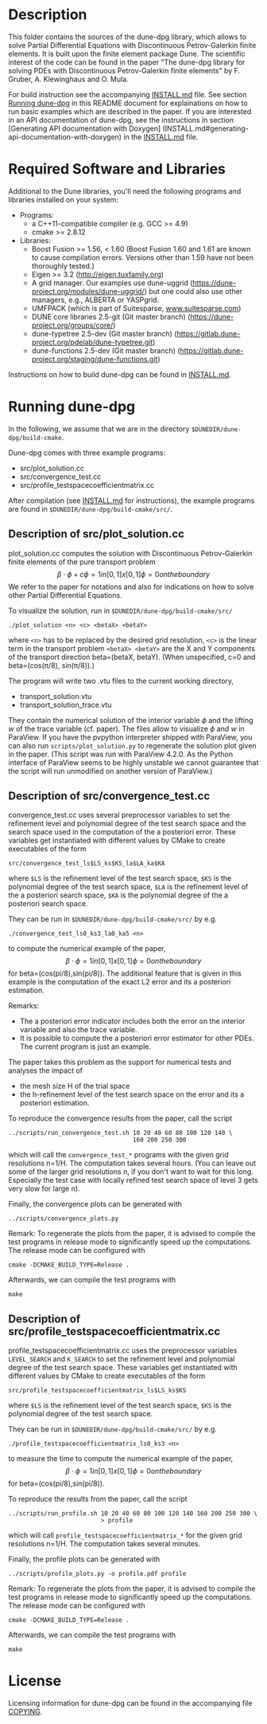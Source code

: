 Description
===========

This folder contains the sources of the dune-dpg library, which allows to
solve Partial Differential Equations with Discontinuous Petrov-Galerkin
finite elements. It is built upon the finite element package Dune. The
scientific interest of the code can be found in the paper "The dune-dpg
library for solving PDEs with Discontinuous Petrov-Galerkin finite elements"
by F. Gruber, A. Klewinghaus and O. Mula.

For build instruction see the accompanying [INSTALL.md](INSTALL.md) file.
See section [Running dune-dpg](#running-dune-dpg) in this README document for
explainations on how to run basic examples which are described in the paper.
If you are interested in an API documentation of dune-dpg, see the
instructions in section [Generating API documentation with Doxygen]
(INSTALL.md#generating-api-documentation-with-doxygen) in
the [INSTALL.md](INSTALL.md) file.

Required Software and Libraries
===============================

Additional to the Dune libraries, you'll need the following programs and
libraries installed on your system:

  - Programs:
    - a C++11-compatible compiler (e.g. GCC >= 4.9)
    - cmake >= 2.8.12
  - Libraries:
    - Boost Fusion >= 1.56, < 1.60
      (Boost Fusion 1.60 and 1.61 are known to cause compilation errors.
       Versions other than 1.59 have not been thoroughly tested.)
    - Eigen >= 3.2
      (http://eigen.tuxfamily.org)
    - A grid manager. Our examples use dune-uggrid
      (https://dune-project.org/modules/dune-uggrid/)
      but one could also use other managers, e.g., ALBERTA or YASPgrid.
    - UMFPACK (which is part of Suitesparse, www.suitesparse.com)
    - DUNE core libraries 2.5-git (Git master branch)
      (https://dune-project.org/groups/core/)
    - dune-typetree 2.5-dev (Git master branch)
      (https://gitlab.dune-project.org/pdelab/dune-typetree.git)
    - dune-functions 2.5-dev (Git master branch)
      (https://gitlab.dune-project.org/staging/dune-functions.git)

Instructions on how to build dune-dpg can be found in [INSTALL.md](INSTALL.md).

Running dune-dpg
================

In the following, we assume that we are in the directory
`$DUNEDIR/dune-dpg/build-cmake`.

Dune-dpg comes with three example programs:

  - src/plot_solution.cc
  - src/convergence_test.cc
  - src/profile_testspacecoefficientmatrix.cc

After compilation (see [INSTALL.md](INSTALL.md) for instructions), the
example programs are found in `$DUNEDIR/dune-dpg/build-cmake/src/`.

Description of src/plot_solution.cc
-----------------------------------

plot_solution.cc computes the solution with Discontinuous Petrov-Galerkin
finite elements of the pure transport problem
$$
  \beta \cdot \phi +c \phi = 1 in [0,1]x[0,1]
                      \phi = 0 on the boundary
$$
We refer to the paper for notations and also
for indications on how to solve other Partial Differential Equations.

To visualize the solution, run in `$DUNEDIR/dune-dpg/build-cmake/src/`

    ./plot_solution <n> <c> <betaX> <betaY>

where
  `<n>` has to be replaced by the desired grid resolution,
  `<c>` is the linear term in the transport problem
  `<betaX> <betaY>` are the X and Y components of the transport direction
                    beta=(betaX, betaY).
  (When unspecified, c=0 and beta=(cos(π/8), sin(π/8)).)

The program will write two .vtu files to the current working directory,

  - transport_solution.vtu
  - transport_solution_trace.vtu

They contain the numerical solution of the interior variable $\phi$ and
the lifting $w$ of the trace variable (cf. paper).
The files allow to visualize $\phi$ and $w$ in ParaView. If you have the
pvpython interpreter shipped with ParaView, you can also run
`scripts/plot_solution.py` to regenerate the solution plot given in the paper.
(This script was run with ParaView 4.2.0. As the Python interface of ParaView
seems to be highly unstable we cannot guarantee that the script will run
unmodified on another version of ParaView.)

Description of src/convergence_test.cc
--------------------------------------

convergence_test.cc uses several preprocessor variables to set the
refinement level and polynomial degree of the test search space and the
search space used in the computation of the a posteriori error.
These variables get instantiated with different values by CMake to create
executables of the form

    src/convergence_test_ls$LS_ks$KS_la$LA_ka$KA

where `$LS` is the refinement level of the test search space,
      `$KS` is the polynomial degree of the test search space,
      `$LA` is the refinement level of the a posteriori search space,
      `$KA` is the polynomial degree of the a posteriori search space.

They can be run in `$DUNEDIR/dune-dpg/build-cmake/src/` by e.g.

    ./convergence_test_ls0_ks3_la0_ka5 <n>

to compute the numerical example of the paper,
$$
  \beta \cdot \phi = 1 in [0,1]x[0,1]
              \phi = 0 on the boundary
$$
for beta=(cos(pi/8),sin(pi/8)). The additional feature that is given in
this example is the computation of the exact L2 error and its a posteriori
estimation.

Remarks:
  - The a posteriori error indicator includes both the error on the
    interior variable and also the trace variable.
  - It is possible to compute the a posteriori error estimator for
    other PDEs. The current program is just an example.

The paper takes this problem as the support for numerical tests and
analyses the impact of
 - the mesh size H of the trial space
 - the h-refinement level of the test search space
on the error and its a posteriori estimation.

To reproduce the convergence results from the paper, call the script

    ../scripts/run_convergence_test.sh 10 20 40 60 80 100 120 140 \
                                       160 200 250 300

which will call the `convergence_test_*` programs with the given grid
resolutions n=1/H.
The computation takes several hours. (You can leave out some of the larger
grid resolutions n, if you don't want to wait for this long. Especially
the test case with locally refined test search space of level 3 gets very
slow for large n).

Finally, the convergence plots can be generated with

    ../scripts/convergence_plots.py

Remark: To regenerate the plots from the paper, it is advised to compile
the test programs in release mode to significantly speed up the computations.
The release mode can be configured with

    cmake -DCMAKE_BUILD_TYPE=Release .

Afterwards, we can compile the test programs with

    make

Description of src/profile_testspacecoefficientmatrix.cc
--------------------------------------------------------

profile_testspacecoefficientmatrix.cc uses the preprocessor variables
`LEVEL_SEARCH` and `K_SEARCH` to set the refinement level and polynomial
degree of the test search space.
These variables get instantiated with different values by CMake to create
executables of the form

    src/profile_testspacecoefficientmatrix_ls$LS_ks$KS

where `$LS` is the refinement level of the test search space,
      `$KS` is the polynomial degree of the test search space.

They can be run in `$DUNEDIR/dune-dpg/build-cmake/src/` by e.g.

    ./profile_testspacecoefficientmatrix_ls0_ks3 <n>

to measure the time to compute the numerical example of the paper,
$$
  \beta \cdot \phi = 1 in [0,1]x[0,1]
              \phi = 0 on the boundary
$$
for beta=(cos(pi/8),sin(pi/8)).

To reproduce the results from the paper, call the script

    ../scripts/run_profile.sh 10 20 40 60 80 100 120 140 160 200 250 300 \
                              > profile

which will call `profile_testspacecoefficientmatrix_*` for the given
grid resolutions n=1/H.  The computation takes several minutes.

Finally, the profile plots can be generated with

    ../scripts/profile_plots.py -o profile.pdf profile

Remark: To regenerate the plots from the paper, it is advised to compile
the test programs in release mode to significantly speed up the computations.
The release mode can be configured with

    cmake -DCMAKE_BUILD_TYPE=Release .

Afterwards, we can compile the test programs with

    make

License
=======

Licensing information for dune-dpg can be found in the accompanying file
[COPYING](COPYING).
